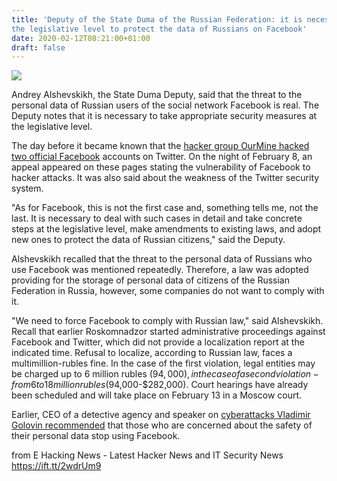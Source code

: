 ```yaml
---
title: 'Deputy of the State Duma of the Russian Federation: it is necessary at
the legislative level to protect the data of Russians on Facebook'
date: 2020-02-12T08:21:00+01:00
draft: false
---
```


[![](https://1.bp.blogspot.com/-m4XQcd1_7sg/XkOe7bzo0II/AAAAAAAABkc/DsSbMQmn2gAjIk7BV9OqE-CeeiOe2R-YgCLcBGAsYHQ/s640/social%2Bmedia.jpg)](https://1.bp.blogspot.com/-m4XQcd1_7sg/XkOe7bzo0II/AAAAAAAABkc/DsSbMQmn2gAjIk7BV9OqE-CeeiOe2R-YgCLcBGAsYHQ/s1600/social%2Bmedia.jpg)

  
Andrey Alshevskikh, the State Duma Deputy, said that the threat to the personal data of Russian users of the social network Facebook is real. The Deputy notes that it is necessary to take appropriate security measures at the legislative level.  
  
The day before it became known that the [hacker group OurMine hacked two official Facebook](https://www.ehackingnews.com/2020/02/facebook-official-twitter-and-instagram.html) accounts on Twitter. On the night of February 8, an appeal appeared on these pages stating the vulnerability of Facebook to hacker attacks. It was also said about the weakness of the Twitter security system.  
  
"As for Facebook, this is not the first case and, something tells me, not the last. It is necessary to deal with such cases in detail and take concrete steps at the legislative level, make amendments to existing laws, and adopt new ones to protect the data of Russian citizens," said the Deputy.  
  
Alshevskikh recalled that the threat to the personal data of Russians who use Facebook was mentioned repeatedly. Therefore, a law was adopted providing for the storage of personal data of citizens of the Russian Federation in Russia, however, some companies do not want to comply with it.  
  
"We need to force Facebook to comply with Russian law," said Alshevskikh. Recall that earlier Roskomnadzor started administrative proceedings against Facebook and Twitter, which did not provide a localization report at the indicated time. Refusal to localize, according to Russian law, faces a multimillion-rubles fine. In the case of the first violation, legal entities may be charged up to 6 million rubles ($94,000), in the case of a second violation - from 6 to 18 million rubles ($94,000-$282,000). Court hearings have already been scheduled and will take place on February 13 in a Moscow court.  
  
Earlier, CEO of a detective agency and speaker on [cyberattacks Vladimir Golovin recommended](https://www.ehackingnews.com/2020/02/ceo-of-detective-agency-and-speaker-on.html) that those who are concerned about the safety of their personal data stop using Facebook.

  
  
from E Hacking News - Latest Hacker News and IT Security News https://ift.tt/2wdrUm9
